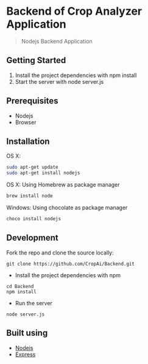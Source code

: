 # Backend of Crop Analyzer Application
> Nodejs Backend Application

## Getting Started
1. Install the project dependencies with npm install
2. Start the server with node server.js

## Prerequisites
- Nodejs
- Browser

## Installation
OS X:
````sh
sudo apt-get update
sudo apt-get install nodejs 
````

OS X:
Using Homebrew as package manager
````sh
brew install node
````

Windows:
Using chocolate as package manager
````sh
choco install nodejs
````

## Development
Fork the repo and clone the source locally:
````git
git clone https://github.com/CropAi/Backend.git
````

- Install the project dependencies with npm
````npm
cd Backend
npm install
````
- Run the server
````node
node server.js
````

## Built using
- [Nodejs](https://nodejs.org/en/)
- [Express](https://expressjs.com/)

